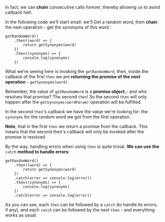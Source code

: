 
In fact, we can **chain** consecutive calls forever, thereby allowing us to avoid callback hell:

  

In the following code we'll start small: 
we'll Get a random word, then **chain** the next operation - get the synonyms of this word :

```
getRandomWord()
    .then((word) => {
        return getSynonyms(word)
    })
    .then((synonyms) => {
        console.log(synonyms)
    })
```
  

What we're seeing here is invoking the `getRandomWord`, then, inside the callback of the first `then` we are **returning the promise of the next operation** - `getSynonyms(word)`.

Remember, the value of `getRandomWord` is a **promise object**,- and who resolves that promise? The second `then`!
So the second `then` will only happen after the `getSynonyms(wordParam)` operation will be fulfilled.

In the second `then`'s callback we have the value we're looking for: the `synonyms` for the random word we got from the first operation.

**Note**, that in the first `then` we return a promise from the callback. This means that the second then's callback will only be invoked after the promise is resolved.


By the way, handling errors when using `then` is quite trivial. **We can use the** `catch` **method to handle errors**:

  
```
getRandomWord()
    .then((word) => {
        return getSynonyms(word)
    })
    .catch(error => console.log(error))
    .then((synonyms) => {
        console.log(synonyms)
    })
    .catch(error => console.log(error))
```
  

As you can see, each `then` can be followed by a `catch` (to handle its errors, if any), and each `catch` can be followed by the next `then` - and everything works as usual.

  

